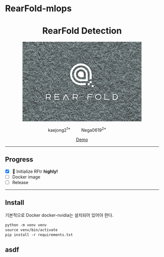 # RearFold-mlops
<h1 align="center">RearFold Detection</h1>

<p align="center">
  <img src="assets/Logo2.png" alt="text" width="number" height="260px" width="800px"/>
</p>

<p align="center">
    kaejong2</a><sup>1*</sup> &emsp;&emsp;
    Nega0619</a><sup>2*</sup> &emsp;&emsp;
</p>

<p align="center">
    <a href="https://github.com/snuailab-biz/ison-dev">Demo</a>
</p>

---
## Progress
- [x] 📣 Initialize RFtr **highly!**
- [ ] Docker image
- [ ] Release

---
## Install
기본적으로 Docker docker-nvidia는 설치되어 있어야 한다.
```
python -m venv venv
source venv/bin/activate
pip install -r requirements.txt
```
## asdf

